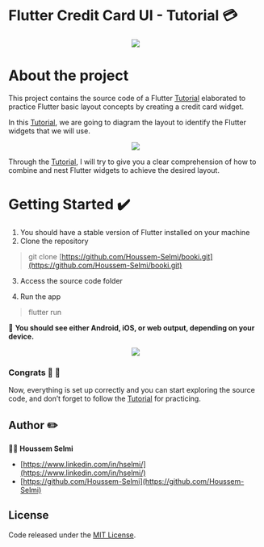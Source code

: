 ﻿
# Flutter Credit Card UI - Tutorial 💳

<p align="center">
  <img src="https://drive.google.com/uc?export=view&id=1vZrJ19R1VsMceIJZ0hbY4cDV7Zmc5sYb">
</p>



# About the project 
This project contains the source code of a Flutter [Tutorial](https://medium.com/@selmi.hussem/practice-flutter-layout-concepts-by-creating-a-credit-card-widget-tutorial-1fbc8a9e36e) elaborated to practice Flutter basic layout concepts by creating a credit card widget.

In this [Tutorial](https://medium.com/@selmi.hussem/practice-flutter-layout-concepts-by-creating-a-credit-card-widget-tutorial-1fbc8a9e36e), we are going to diagram the layout to identify the Flutter widgets that we will use.

<p align="center">
  <img src="https://doc-0g-14-docs.googleusercontent.com/docs/securesc/67bq8coq3813e3frgolj11g8qh5g74n7/3l4k0ol8fvjeortalafjgtjtigrbkuls/1588434450000/06679227201420289065/06679227201420289065/1VD8oYUoN2kOWqhXE3JvagJDnXfhGaYPl?e=download&authuser=0&nonce=g40f127qsk08g&user=06679227201420289065&hash=5m7n9g9guo96de7bjs6akorhttclgsgp">
</p>

Through the [Tutorial](https://medium.com/@selmi.hussem/practice-flutter-layout-concepts-by-creating-a-credit-card-widget-tutorial-1fbc8a9e36e), I will try to give you a clear comprehension of how to combine and nest Flutter widgets to achieve the desired layout.







# Getting Started ✔️

1. You should have a stable version of Flutter installed on your machine
2. Clone the repository 
	

>   git clone  [https://github.com/Houssem-Selmi/booki.git](https://github.com/Houssem-Selmi/booki.git)

3. Access the source code folder 



4. Run the app
> flutter run

📱 **You should see either Android, iOS, or web output, depending on your device.** 

<p align="center">
  <img src="https://doc-04-14-docs.googleusercontent.com/docs/securesc/67bq8coq3813e3frgolj11g8qh5g74n7/arbv5nqf361ce7oo38b4amise732be0u/1588434900000/06679227201420289065/06679227201420289065/1tA6nGHPer5WwhXJCwALbAiDpA8CMPiMB?e=download&authuser=0">
</p>

 
 ### Congrats 👏 🎉 
Now, everything is set up correctly and you can start exploring the source code, and don’t forget to follow the [Tutorial](https://medium.com/@selmi.hussem/practice-flutter-layout-concepts-by-creating-a-credit-card-widget-tutorial-1fbc8a9e36e) for practicing. 


## Author  :pencil2:

👨‍💻 **Houssem Selmi** 
* [https://www.linkedin.com/in/hselmi/](https://www.linkedin.com/in/hselmi/)
* [https://github.com/Houssem-Selmi](https://github.com/Houssem-Selmi)




## License

Code released under the  [ MIT License](https://github.com/Houssem-Selmi/booki/blob/master/LICENSE.txt).
